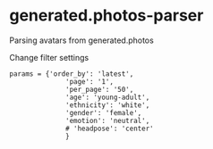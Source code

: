 # generated.photos-parser
Parsing avatars from generated.photos

Change filter settings
```
params = {'order_by': 'latest',
              'page': '1',
              'per_page': '50',
              'age': 'young-adult',
              'ethnicity': 'white',
              'gender': 'female',
              'emotion': 'neutral',
              # 'headpose': 'center'
              }
```
